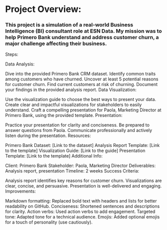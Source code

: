 # Project Overview:

### This project is a simulation of a real-world Business Intelligence (BI) consultant role at ESN Data. My mission was to help Primero Bank understand and address customer churn, a major challenge affecting their business.

Steps:

Data Analysis:

Dive into the provided Primero Bank CRM dataset.
Identify common traits among customers who have churned.
Uncover at least 5 potential reasons for customer churn.
Find current customers at risk of churning.
Document your findings in the provided analysis report.
Data Visualization:

Use the visualization guide to choose the best ways to present your data.
Create clear and impactful visualizations for stakeholders to easily understand.
Craft a compelling presentation for Paola, Marketing Director at Primero Bank, using the provided template.
Presentation:

Practice your presentation for clarity and conciseness.
Be prepared to answer questions from Paola.
Communicate professionally and actively listen during the presentation.
Resources:

Primero Bank Dataset: [Link to the dataset]
Analysis Report Template: [Link to the template]
Visualization Guide: [Link to the guide]
Presentation Template: [Link to the template]
Additional Info:

Client: Primero Bank
Stakeholder: Paola, Marketing Director
Deliverables: Analysis report, presentation
Timeline: 2 weeks
Success Criteria:

Analysis report identifies key reasons for customer churn.
Visualizations are clear, concise, and persuasive.
Presentation is well-delivered and engaging.
Improvements:

Markdown formatting: Replaced bold text with headers and lists for better readability on GitHub.
Conciseness: Shortened sentences and descriptions for clarity.
Action verbs: Used action verbs to add engagement.
Targeted tone: Adapted tone for a technical audience.
Emojis: Added optional emojis for a touch of personality (use cautiously).

